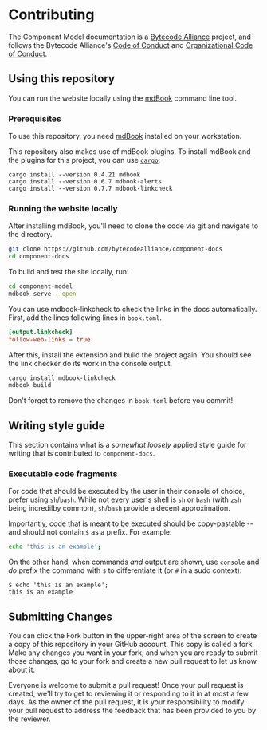 # Contributing

The Component Model documentation is a [Bytecode Alliance](https://bytecodealliance.org/) project, and follows the Bytecode Alliance's [Code of Conduct](CODE_OF_CONDUCT.md) and [Organizational Code of Conduct](ORG_CODE_OF_CONDUCT.md).

## Using this repository

You can run the website locally using the [mdBook](https://rust-lang.github.io/mdBook/index.html) command line tool.

### Prerequisites

To use this repository, you need [mdBook](https://rust-lang.github.io/mdBook/guide/installation.html) installed on your workstation.

This repository also makes use of mdBook plugins. To install mdBook and the plugins for this project, you can use [`cargo`][cargo]:

```console
cargo install --version 0.4.21 mdbook
cargo install --version 0.6.7 mdbook-alerts
cargo install --version 0.7.7 mdbook-linkcheck
```

[cargo]: https://doc.rust-lang.org/cargo

### Running the website locally

After installing mdBook, you'll need to clone the code via git and navigate to the directory.

```bash
git clone https://github.com/bytecodealliance/component-docs
cd component-docs
```

To build and test the site locally, run:

```bash
cd component-model
mdbook serve --open
```

You can use mdbook-linkcheck to check the links in the docs automatically. First, add the lines following lines in `book.toml`.

```toml
[output.linkcheck]
follow-web-links = true
```

After this, install the extension and build the project again. You should see the link checker do its work in the console output.

```bash
cargo install mdbook-linkcheck
mdbook build
```

Don't forget to remove the changes in `book.toml` before you commit!

## Writing style guide

This section contains what is a *somewhat loosely* applied style guide for writing that is contributed to `component-docs`.

### Executable code fragments

For code that should be executed by the user in their console of choice, prefer using `sh`/`bash`. While not every user's
shell is `sh` or `bash` (with `zsh` being incredilby common), `sh`/`bash` provide a decent approximation.

Importantly, code that is meant to be executed should be copy-pastable -- and should not contain `$` as a prefix. For example:

```sh
echo 'this is an example';
```

On the other hand, when commands *and* output are shown, use `console` and *do* prefix the command with `$` to differentiate it (or `#` in a sudo context):

```console
$ echo 'this is an example';
this is an example
```

## Submitting Changes

You can click the Fork button in the upper-right area of the screen to create a copy of this repository in your GitHub account. This copy is called a fork. Make any changes you want in your fork, and when you are ready to submit those changes, go to your fork and create a new pull request to let us know about it.

Everyone is welcome to submit a pull request! Once your pull request is created, we'll try to get to reviewing it or responding to it in at most a few days. As the owner of the pull request, it is your responsibility to modify your pull request to address the feedback that has been provided to you by the reviewer.
